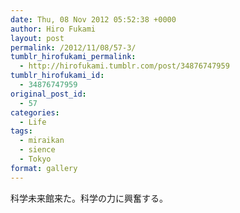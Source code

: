 ```yaml
---
date: Thu, 08 Nov 2012 05:52:38 +0000
author: Hiro Fukami
layout: post
permalink: /2012/11/08/57-3/
tumblr_hirofukami_permalink:
  - http://hirofukami.tumblr.com/post/34876747959
tumblr_hirofukami_id:
  - 34876747959
original_post_id:
  - 57
categories:
  - Life
tags:
  - miraikan
  - sience
  - Tokyo
format: gallery
---
```

科学未来館来た。科学の力に興奮する。